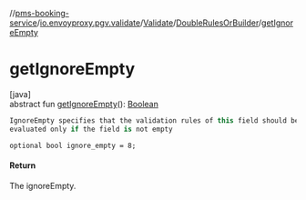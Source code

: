 //[pms-booking-service](../../../../index.md)/[io.envoyproxy.pgv.validate](../../index.md)/[Validate](../index.md)/[DoubleRulesOrBuilder](index.md)/[getIgnoreEmpty](get-ignore-empty.md)

# getIgnoreEmpty

[java]\
abstract fun [getIgnoreEmpty](get-ignore-empty.md)(): [Boolean](https://kotlinlang.org/api/core/kotlin-stdlib/kotlin/-boolean/index.html)

```kotlin
IgnoreEmpty specifies that the validation rules of this field should be
evaluated only if the field is not empty

```
`optional bool ignore_empty = 8;`

#### Return

The ignoreEmpty.